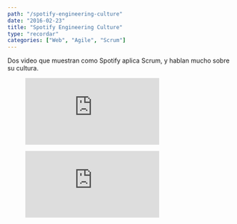 ```yaml
---
path: "/spotify-engineering-culture"
date: "2016-02-23"
title: "Spotify Engineering Culture"
type: "recordar"
categories: ["Web", "Agile", "Scrum"]
---
```


Dos video que muestran como Spotify aplica Scrum, y hablan mucho sobre su cultura.

<figure class="video_container">
<iframe src="https://www.youtube.com/embed/Yvfz4HGtoPc" frameborder="0" allow="accelerometer; autoplay; encrypted-media; gyroscope; picture-in-picture" allowfullscreen></iframe>
</figure>

<figure class="video_container">
<iframe src="https://www.youtube.com/embed/vOt4BbWLWQw" frameborder="0" allow="accelerometer; autoplay; encrypted-media; gyroscope; picture-in-picture" allowfullscreen></iframe>
</figure>
